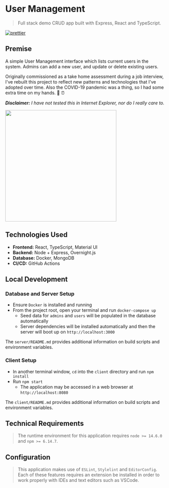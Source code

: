 # User Management
> Full stack demo CRUD app built with Express, React and TypeScript.

[![prettier](https://img.shields.io/badge/code_style-prettier-ff69b4.svg)](https://prettier.io/)

## Premise

A simple User Management interface which lists current users in the system. Admins can add a new user, and update or delete existing users.

Originally commissioned as a take home assessment during a job interview, I've rebuilt this project to reflect new patterns and
technologies that I've adopted over time. Also the COVID-19 pandemic was a thing, so I had some extra time on my hands. 🦠 ⏰

_**Disclaimer:** I have not tested this in Internet Explorer, nor do I really care to._

<img src="demo.gif" height="350"/>

## Technologies Used

- **Frontend:** React, TypeScript, Material UI
- **Backend:** Node + Express, Overnight.js
- **Database:** Docker, MongoDB
- **CI/CD:** GitHub Actions

## Local Development

### Database and Server Setup

- Ensure `Docker` is installed and running
- From the project root, open your terminal and run `docker-compose up`
  - Seed data for `admins` and `users` will be populated in the database automatically
  - Server dependencies will be installed automatically and then the server will boot up on `http://localhost:3000`

The `server/README.md` provides additional information on build scripts and environment variables.

### Client Setup

- In another terminal window, `cd` into the `client` directory and run `npm install`
- Run `npm start`
  - The application may be accessed in a web browser at `http://localhost:8080`

The `client/README.md` provides additional information on build scripts and environment variables.

## Technical Requirements

> The runtime environment for this application requires `node >= 14.6.0` and `npm >= 6.14.7`.

## Configuration

> This application makes use of `ESLint`, `Stylelint` and `EditorConfig`. Each of these features requires
> an extension be installed in order to work properly with IDEs and text editors such as VSCode.
